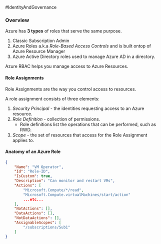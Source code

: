 #IdentityAndGovernance 

### Overview
Azure has **3 types** of roles that serve the same purpose.

1) Classic Subscription Admin
2) Azure Roles a.k.a *Role-Based Access Controls* and is built ontop of Azure Resource Manager
3) Azure Active Directory roles used to manage Azure AD in a directory.

Azure RBAC helps you manage access to Azure Resources.

#### Role Assignments
Role Assignments are the way you control access to resources.

A role assignment consists of three elements:
1) *Security Principal* - the identities requesting access to an Azure resource.
2) *Role Definition* - collection of permissions.
	- Role definitions list the operations that can be performed, such as RWD.
3) *Scope* - the set of resources that access for the Role Assignment applies to.

#### Anatomy of an Azure Role
```json
{
	"Name": "VM Operator",
	"Id": "Role-ID",
	"IsCustom": true,
	"Description": "Can monitor and restart VMs",
	"Actions": [
		"Microsoft.Compute/*/read",
		"Microsoft.Compute.virtualMachines/start/action"
		...etc...
	],
	"NotActions": [],
	"DataActions": [],
	"NotDataActions": [],
	"AssignableScopes": [
		"/subscriptions/Sub1"
	]
}
```
